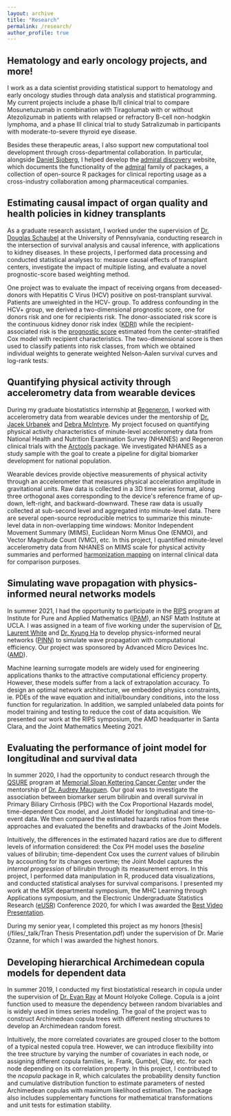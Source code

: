 ```yaml
---
layout: archive
title: "Research"
permalink: /research/
author_profile: true
---
```


Hematology and early oncology projects, and more!
---	
I work as a data scientist providing statistical support to hematology and early oncology studies through data analysis and statistical programming. My current projects include a phase Ib/II clinical trial to compare Mosunetuzumab in combination with Tiragolumab with or without Atezolizumab in patients with relapsed or refractory B-cell non-hodgkin lymphoma, and a phase III clinical trial to study Satralizumab in participants with moderate-to-severe thyroid eye disease. 

Besides these therapeutic areas, I also support new computational tool development through cross-departmental collaboration. In particular, alongside [Daniel Sjoberg](https://www.danieldsjoberg.com/), I helped develop the [admiral discovery](https://pharmaverse.github.io/admiraldiscovery/index.html) website, which documents the functionality of the [admiral](https://pharmaverse.github.io/admiral/) family of packages, a collection of open-source R packages for clinical reporting usage as a cross-industry collaboration among pharmaceutical companies.

Estimating causal impact of organ quality and health policies in kidney transplants
---	
As a graduate research assistant, I worked under the supervision of [Dr. Douglas Schaubel](https://www.dbei.med.upenn.edu/bio/douglas-e-schaubel-phd) at the University of Pennsylvania, conducting research in the intersection of survival analysis and causal inference, with applications to kidney diseases. In these projects, I performed data processing and conducted statistical analyses to: measure causal effects of transplant centers, investigate the impact of multiple listing, and evaluate a novel prognostic-score based weighting method.

One project was to evaluate the impact of receiving organs from deceased-donors with Hepatitis C Virus (HCV) positive on post-transplant survival. Patients are unweighted in the HCV- group. To address confounding in the HCV+ group, we derived a two-dimensional prognostic score, one for donors risk and one for recipients risk. The donor-associated risk score is the continuous kidney donor risk index ([KDRI](https://journals.lww.com/transplantjournal/Fulltext/2009/07270/A_Comprehensive_Risk_Quantification_Score_for.13.aspx)) while the recipient-associated risk is the [prognostic score](https://academic.oup.com/biomet/article/95/2/481/230183) estimated from the center-stratified Cox model with recipient characteristics. The two-dimensional score is then used to classify patients into risk classes, from which we obtained individual weights to generate weighted Nelson-Aalen survival curves and log-rank tests. 


Quantifying physical activity through accelerometry data from wearable devices
---	
During my graduate biostatistics internship at [Regeneron](https://www.regeneron.com/), I worked with accelerometry data from wearable devices under the mentorship of [Dr. Jacek Urbanek](https://www.linkedin.com/in/jacek-urbanek-4b9441102/) and [Debra McIntyre](https://www.linkedin.com/in/debra-a-m-301265b/). My project focused on quantifying physical activity characteristics of minute-level accelerometry data from National Health and Nutrition Examination Survey (NHANES) and Regeneron clinical trials with the [Arctools](https://cran.r-project.org/web/packages/arctools/index.html) package. We investigated NHANES as a study sample with the goal to create a pipeline for digital biomarker development for national population.

Wearable devices provide objective measurements of physical activity through an accelerometer that measures physical acceleration amplitude in gravitational units. Raw data is collected in a 3D time series format, along three orthogonal axes corresponding to the device's reference frame of up-down, left-right, and backward-downward. These raw data is usually collected at sub-second level and aggregated into minute-level data. There are several open-source reproducible metrics to summarize this minute-level data in non-overlapping time windows: Monitor Independent Movement Summary (MIMS), Euclidean Norm Minus One (ENMO), and Vector Magnitude Count (VMC), etc. In this project, I quantified minute-level accelerometry data from NHANES on MIMS scale for physical activity summaries and performed [harmonization mapping](https://pubmed.ncbi.nlm.nih.gov/35867392/) on internal clinical data for comparison purposes. 


Simulating wave propagation with physics-informed neural networks models  
---	
In summer 2021, I had the opportunity to participate in the [RIPS](https://www.ipam.ucla.edu/programs/student-research-programs/research-in-industrial-projects-for-students-rips-2024-los-angeles/) program at Institute for Pure and Applied Mathematics ([IPAM](https://www.ipam.ucla.edu/)), an NSF Math Institute at UCLA. I was assigned in a team of five working under the supervision of [Dr. Laurent White](https://www.linkedin.com/in/laurent-white/) and [Dr. Kyung Ha](https://www.linkedin.com/in/kyung-ha-850894240/) to develop physics-informed neural networks ([PINN](https://towardsdatascience.com/physics-informed-neural-networks-pinns-an-intuitive-guide-fff138069563?gi=5ad447efc0df)) to simulate wave propagation with computational efficiency. Our project was sponsored by Advanced Micro Devices Inc. ([AMD](https://www.amd.com/en.html)).

Machine learning surrogate models are widely used for engineering applications thanks to the attractive computational efficiency property. However, these models suffer from a lack of extrapolation accuracy. To design an optimal network architecture, we embedded physics constraints, ie. PDEs of the wave equation and initial/boundary conditions, into the loss function for regularization. In addition, we sampled unlabeled data points for model training and testing to reduce the cost of data acquisition. We presented our work at the RIPS symposium, the AMD headquarter in Santa Clara, and the Joint Mathematics Meeting 2021. 


Evaluating the performance of joint model for longitudinal and survival data
---	
In summer 2020, I had the opportunity to conduct research through the [QSURE](https://www.mskcc.org/departments/epidemiology-biostatistics/educational-opportunities/quantitative-sciences-summer-undergraduate-research-experience-qsure) program at [Memorial Sloan Kettering Cancer Center](https://www.mskcc.org/departments/epidemiology-biostatistics) under the
mentorship of [Dr. Audrey Mauguen](https://www.mskcc.org/profile/audrey-mauguen). Our goal was to investigate the association between biomarker serum bilirubin and overall survival in Primary Biliary Cirrhosis (PBC) with the Cox Proportional Hazards model, time-dependent Cox model, and Joint Model for longitudinal and time-to-event data. We then compared the estimated hazards ratios from these approaches and evaluated the benefits and drawbacks of the Joint Models. 

Intuitively, the differences in the estimated hazard ratios are due to different levels of information considered: the Cox PH model uses the *baseline* values of bilirubin; time-dependent Cox uses the *current* values of bilirubin by accounting for its changes overtime; the Joint Model captures the *internal progression* of bilirubin through its measurement errors. In this project, I performed data manipulation in R, produced data visualizations, and conducted statistical analyses for survival comparisons. I presented my work at the MSK departmental symposium, the MHC Learning through Applications symposium, and the Electronic Undergraduate Statistics Research ([eUSR](https://www.causeweb.org/usproc/eusrc/2020/virtual-posters/13)) Conference 2020, for which I was awarded the [Best Video Presentation](https://www.causeweb.org/usproc/eusr/video-competition). 

During my senior year, I completed this project as my honors [thesis](/files/_talk/Tran Thesis Presentation.pdf) under the supervision of Dr. Marie Ozanne, for which I was awarded the highest honors. 

Developing hierarchical Archimedean copula models for dependent data
---	
In summer 2019, I conducted my first biostatistical research in copula under the supervision of [Dr. Evan Ray](https://www.evanlray.com/) at Mount Holyoke College. Copula is a joint function used to measure the dependency between random bivariables and is widely used in times series modeling. The goal of the project was to construct Archimedean copula trees with different nesting structures to develop an Archimedean random forest.

Intuitively, the more correlated covariates are grouped closer to the bottom of a typical nested copula tree. However, we can introduce flexibility into the tree structure by varying the number of covariates in each node, or assigning different copula families, ie. Frank, Gumbel, Clay, etc. for each node depending on its correlation property. In this project, I contributed to the *ncopula* package in R, which calculates the probability density function and cumulative distribution function to estimate parameters of nested Archimedean copulas with maximum likelihood
estimation. The package also includes supplementary functions for mathematical transformations and unit tests for estimation stability. 
